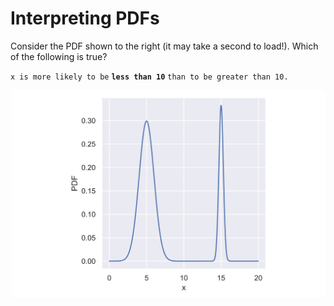 # Interpreting PDFs

Consider the PDF shown to the right \(it may take a second to load!\). Which of the following is true?

`x is more likely to be` **`less than 10`** `than to be greater than 10.`

![](../.gitbook/assets/screenshot-2020-08-08-at-11.23.13-pm.png)

